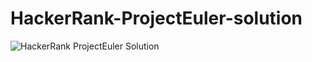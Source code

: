 # HackerRank-ProjectEuler-solution
![HackerRank ProjectEuler Solution](https://socialify.git.ci/Ashishkumar448/HackerRank-ProjectEuler-solution/image?description=1&descriptionEditable=hackerrank%20projecteuler%20solution&font=Source%20Code%20Pro&forks=1&issues=1&language=1&name=1&owner=1&pulls=1&stargazers=1&theme=Auto)
